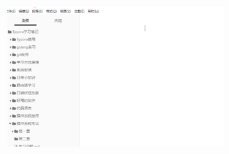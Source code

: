![image-20210215145804951](https://raw.githubusercontent.com/yusenyi123/pictures2/master/imgs/20210215145805.png)

